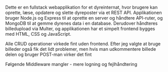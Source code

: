 Dette er en fullstack webapplikation for et dyreinternat, hvor brugere kan oprette, læse, opdatere og
slette dyreposter via et REST API. Applikationen bruger Node.js og Express til at oprette en server og
håndtere API-ruter, og MongoDB til at gemme dyrenes data i en database. Derudover håndteres
billedupload via Multer, og applikationen har et simpelt frontend bygges med HTML, CSS og JavaScript.

Alle CRUD operationer virkede fint uden frontend. Efter jeg valgte at bruge billeder også fik det lidt problemer, men hvis man udkommentere billede delen og bruger POST-man virker det fint

Følgende Middleware mangler - mere logning og fejlhåndtering
